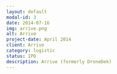 ```yaml
---
layout: default
modal-id: 3
date: 2014-07-16
img: arrive.png
alt: Arrive
project-date: April 2014
client: Arrive
category: logistic
status: IPO
description: Arrive (formerly DroneDek)
---
```

